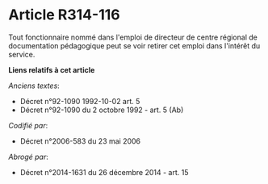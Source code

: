 # Article R314-116

Tout fonctionnaire nommé dans l'emploi de directeur de centre régional de documentation pédagogique peut se voir retirer cet
emploi dans l'intérêt du service.

**Liens relatifs à cet article**

_Anciens textes_:

  - Décret n°92-1090 1992-10-02 art. 5
  - Décret n°92-1090 du 2 octobre 1992 - art. 5 (Ab)

_Codifié par_:

  - Décret n°2006-583 du 23 mai 2006

_Abrogé par_:

  - Décret n°2014-1631 du 26 décembre 2014 - art. 15

